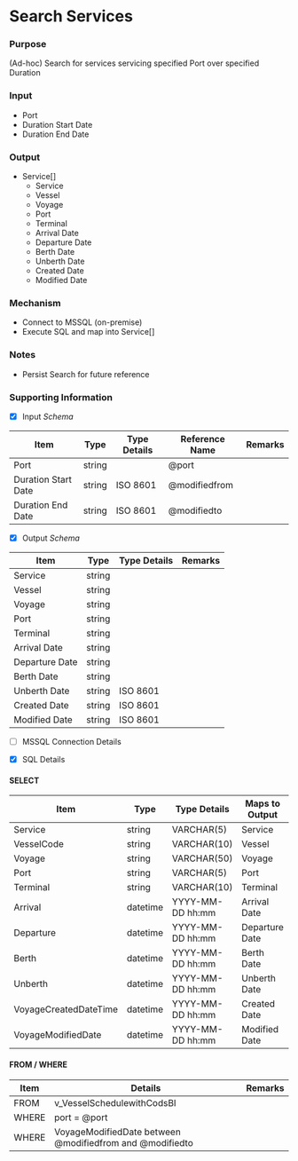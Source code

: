 # Search Services

### Purpose
(Ad-hoc) Search for services servicing specified Port over specified Duration

### Input
* Port
* Duration Start Date
* Duration End Date

### Output
* Service[]
  * Service
  * Vessel
  * Voyage
  * Port
  * Terminal
  * Arrival Date
  * Departure Date
  * Berth Date
  * Unberth Date
  * Created Date
  * Modified Date

### Mechanism
* Connect to MSSQL (on-premise)
* Execute SQL and map into Service[]

### Notes
* Persist Search for future reference

### Supporting Information
- [x] Input _Schema_

| Item | Type | Type Details | Reference Name | Remarks |
| --- | --- | --- | --- | --- |
| Port | string | | @port | |
| Duration Start Date | string | ISO 8601 | @modifiedfrom | |
| Duration End Date | string | ISO 8601 | @modifiedto | |

- [x] Output _Schema_

| Item | Type | Type Details | Remarks |
| --- | --- | --- | --- |
| Service | string | | |
| Vessel | string | | |
| Voyage | string | | |
| Port | string | | |
| Terminal | string | | |
| Arrival Date | string | | |
| Departure Date | string | | |
| Berth Date | string | | |
| Unberth Date | string | ISO 8601 | |
| Created Date | string | ISO 8601 | |
| Modified Date | string | ISO 8601 | |


- [ ] MSSQL Connection Details

- [x] SQL Details

#### SELECT

| Item | Type | Type Details |  Maps to Output | Remarks |
| --- | --- | --- | --- | --- |
| Service | string | VARCHAR(5) | Service | |
| VesselCode | string | VARCHAR(10) | Vessel | |
| Voyage | string | VARCHAR(50) | Voyage | |
| Port | string | VARCHAR(5) | Port | |
| Terminal | string | VARCHAR(10) | Terminal | |
| Arrival | datetime | YYYY-MM-DD hh:mm | Arrival Date | |
| Departure | datetime | YYYY-MM-DD hh:mm | Departure Date | |
| Berth | datetime | YYYY-MM-DD hh:mm | Berth Date | |
| Unberth | datetime | YYYY-MM-DD hh:mm | Unberth Date | |
| VoyageCreatedDateTime | datetime | YYYY-MM-DD hh:mm | Created Date | |
| VoyageModifiedDate | datetime | YYYY-MM-DD hh:mm | Modified Date | |

#### FROM / WHERE

| Item | Details | Remarks |
| --- | --- | --- |
| FROM | v_VesselSchedulewithCodsBI | |
| WHERE | port = @port | |
| WHERE | VoyageModifiedDate between @modifiedfrom and @modifiedto | |
